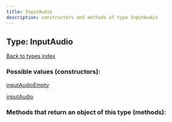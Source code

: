 ```yaml
---
title: InputAudio
description: constructors and methods of type InputAudio
---
```

## Type: InputAudio  
[Back to types index](index.md)



### Possible values (constructors):

[inputAudioEmpty](../constructors/inputAudioEmpty.md)  

[inputAudio](../constructors/inputAudio.md)  



### Methods that return an object of this type (methods):




